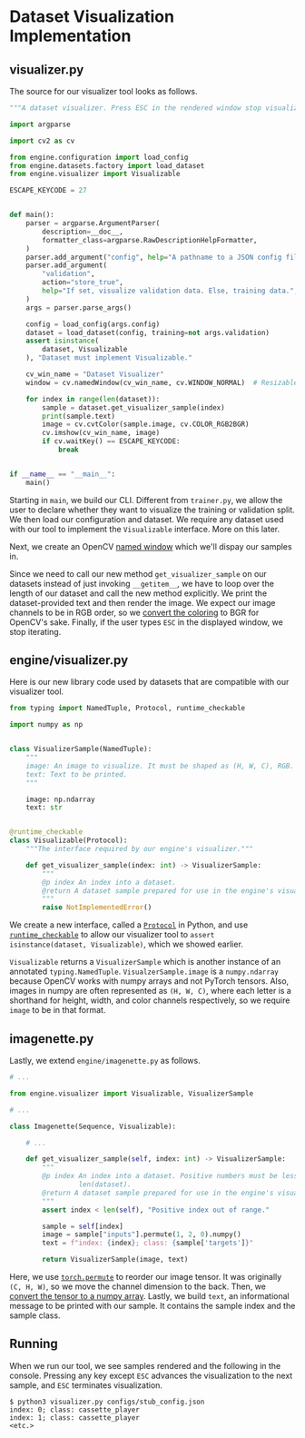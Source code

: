 # Dataset Visualization Implementation

## visualizer.py

The source for our visualizer tool looks as follows.

```py
"""A dataset visualizer. Press ESC in the rendered window stop visualizing."""

import argparse

import cv2 as cv

from engine.configuration import load_config
from engine.datasets.factory import load_dataset
from engine.visualizer import Visualizable

ESCAPE_KEYCODE = 27


def main():
    parser = argparse.ArgumentParser(
        description=__doc__,
        formatter_class=argparse.RawDescriptionHelpFormatter,
    )
    parser.add_argument("config", help="A pathname to a JSON config file")
    parser.add_argument(
        "validation",
        action="store_true",
        help="If set, visualize validation data. Else, training data.",
    )
    args = parser.parse_args()

    config = load_config(args.config)
    dataset = load_dataset(config, training=not args.validation)
    assert isinstance(
        dataset, Visualizable
    ), "Dataset must implement Visualizable."

    cv_win_name = "Dataset Visualizer"
    window = cv.namedWindow(cv_win_name, cv.WINDOW_NORMAL)  # Resizable.

    for index in range(len(dataset)):
        sample = dataset.get_visualizer_sample(index)
        print(sample.text)
        image = cv.cvtColor(sample.image, cv.COLOR_RGB2BGR)
        cv.imshow(cv_win_name, image)
        if cv.waitKey() == ESCAPE_KEYCODE:
            break


if __name__ == "__main__":
    main()
```

Starting in `main`, we build our CLI. Different from `trainer.py`, we allow the
user to declare whether they want to visualize the training or validation split.
We then load our configuration and dataset. We require any dataset used with our
tool to implement the `Visualizable` interface. More on this later.

Next, we create an OpenCV
[named window](https://docs.opencv.org/4.x/d7/dfc/group__highgui.html#ga5afdf8410934fd099df85c75b2e0888b)
which we'll dispay our samples in.

Since we need to call our new method `get_visualizer_sample` on our datasets
instead of just invoking `__getitem__`, we have to loop over the length of our
dataset and call the new method explicitly. We print the dataset-provided text
and then render the image. We expect our image channels to be in RGB order, so
we
[convert the coloring](https://docs.opencv.org/4.x/d8/d01/group__imgproc__color__conversions.html)
to BGR for OpenCV's sake. Finally, if the user types `ESC` in the displayed
window, we stop iterating.

## engine/visualizer.py

Here is our new library code used by datasets that are compatible with our
visualizer tool.

```py
from typing import NamedTuple, Protocol, runtime_checkable

import numpy as np


class VisualizerSample(NamedTuple):
    """
    image: An image to visualize. It must be shaped as (H, W, C), RGB.
    text: Text to be printed.
    """

    image: np.ndarray
    text: str


@runtime_checkable
class Visualizable(Protocol):
    """The interface required by our engine's visualizer."""

    def get_visualizer_sample(index: int) -> VisualizerSample:
        """
        @p index An index into a dataset.
        @return A dataset sample prepared for use in the engine's visualizer.
        """
        raise NotImplementedError()
```

We create a new interface, called a
[`Protocol`](https://docs.python.org/3/library/typing.html#typing.Protocol) in
Python, and use
[`runtime_checkable`](https://docs.python.org/3/library/typing.html#typing.runtime_checkable)
to allow our visualizer tool to `assert isinstance(dataset, Visualizable)`,
which we showed earlier.

`Visualizable` returns a `VisualizerSample` which is another instance of an
annotated `typing.NamedTuple`. `VisualzerSample.image` is a `numpy.ndarray`
because OpenCV works with numpy arrays and not PyTorch tensors. Also, images in
numpy are often represented as `(H, W, C)`, where each letter is a shorthand for
height, width, and color channels respectively, so we require `image` to be in
that format.

## imagenette.py

Lastly, we extend `engine/imagenette.py` as follows.

```py
# ...

from engine.visualizer import Visualizable, VisualizerSample

# ...

class Imagenette(Sequence, Visualizable):

    # ...

    def get_visualizer_sample(self, index: int) -> VisualizerSample:
        """
        @p index An index into a dataset. Positive numbers must be less than
                 len(dataset).
        @return A dataset sample prepared for use in the engine's visualizer.
        """
        assert index < len(self), "Positive index out of range."

        sample = self[index]
        image = sample["inputs"].permute(1, 2, 0).numpy()
        text = f"index: {index}; class: {sample['targets']}"

        return VisualizerSample(image, text)
```

Here, we use
[`torch.permute`](https://pytorch.org/docs/stable/generated/torch.permute.html)
to reorder our image tensor. It was originally `(C, H, W)`, so we move the
channel dimension to the back. Then, we
[convert the tensor to a numpy array](https://pytorch.org/docs/stable/generated/torch.Tensor.numpy.html).
Lastly, we build `text`, an informational message to be printed with our sample.
It contains the sample index and the sample class.

## Running

When we run our tool, we see samples rendered and the following in the console.
Pressing any key except `ESC` advances the visualization to the next sample, and
`ESC` terminates visualization.

```
$ python3 visualizer.py configs/stub_config.json
index: 0; class: cassette_player
index: 1; class: cassette_player
<etc.>
```
